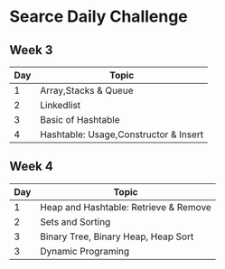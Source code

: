 # Searce Daily Challenge

## Week 3

| Day | Topic             | 
|--------------|------------------|
| 1 | Array,Stacks & Queue | 
| 2 | Linkedlist | 
| 3 | Basic of Hashtable | 
| 4 | Hashtable: Usage,Constructor & Insert  | 

## Week 4

| Day | Topic             | 
|--------------|------------------|
| 1 | Heap and Hashtable: Retrieve & Remove | 
| 2 | Sets and Sorting | 
| 3 | Binary Tree, Binary Heap, Heap Sort |
| 3 | Dynamic Programing |

